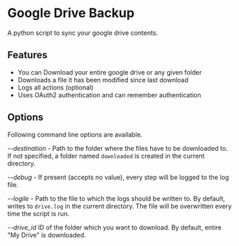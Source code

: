 Google Drive Backup
===================

A python script to sync your google drive contents.

## Features
* You can Download your entire google drive or any given folder
* Downloads a file it has been modified since last download
* Logs all actions (optional)
* Uses OAuth2 authentication and can remember authentication

## Options
Following command line options are available.

*--destination* - Path to the folder where the files have to be downloaded to. If not specified, a folder named `downloaded` is created in the current directory.

*--debug* - If present (accepts no value), every step will be logged to the log file.

*--logile* - Path to the file to which the logs should be written to. By default, writes to `drive.log` in the current directory. The file will be overwritten every time the script is run.

*--drive_id* ID of the folder which you want to download. By default, entire "My Drive" is downloaded.